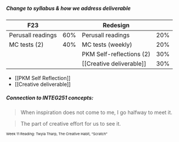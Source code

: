 ##### Change to syllabus & how we address deliverable

| F23               |     | Redesign                 |     |
| ----------------- | --- | ------------------------ | --- |
| Perusall readings | 60% | Perusall readings        | 20% |
| MC tests (2)      | 40% | MC tests (weekly)        | 20% |
|                   |     | PKM Self-reflections (2) | 30% |
|                   |     | [[Creative deliverable]] | 30% |

- [[PKM Self Reflection]]
- [[Creative deliverable]]

##### Connection to INTEG251 concepts:

> When inspiration does not come to me, I go halfway to meet it.

> The part of creative effort for us to see it.

<p style="font-size: 0.6rem; line-height: normal">Week 11 Reading: Twyla Tharp, The Creative Habit, “Scratch”</p>
